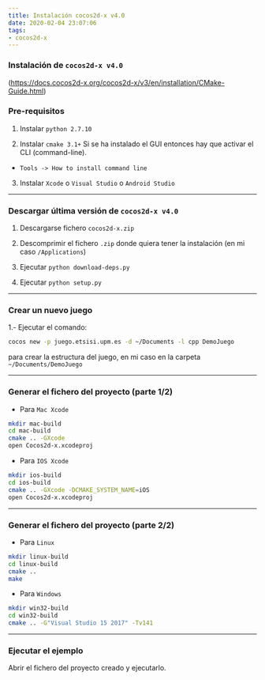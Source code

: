 ```yaml
---
title: Instalación cocos2d-x v4.0
date: 2020-02-04 23:07:06
tags: 
- cocos2d-x
---
```


### Instalación de `cocos2d-x v4.0`
(https://docs.cocos2d-x.org/cocos2d-x/v3/en/installation/CMake-Guide.html)



<!-- more -->

### Pre-requisitos

1. Instalar `python 2.7.10`

2. Instalar `cmake 3.1+`
Si se ha instalado el GUI entonces hay que activar el CLI (command-line).

- `Tools -> How to install command line`

3. Instalar `Xcode` o `Visual Studio` o `Android Studio`

---

### Descargar última versión de `cocos2d-x v4.0`


1. Descargarse fichero `cocos2d-x.zip`

2. Descomprimir el fichero `.zip` donde quiera tener la instalación (en mi caso `/Applications`)
3. Ejecutar `python download-deps.py`
4. Ejecutar `python setup.py`


---

### Crear un nuevo juego 

1.- Ejecutar el comando:

```sh 
cocos new -p juego.etsisi.upm.es -d ~/Documents -l cpp DemoJuego
```

para crear la estructura del juego, en mi caso en la carpeta `~/Documents/DemoJuego`

---

### Generar el fichero del proyecto (parte 1/2)

- Para `Mac Xcode`

```sh
mkdir mac-build
cd mac-build
cmake .. -GXcode
open Cocos2d-x.xcodeproj
```


- Para `IOS Xcode`

```sh
mkdir ios-build
cd ios-build
cmake .. -GXcode -DCMAKE_SYSTEM_NAME=iOS
open Cocos2d-x.xcodeproj
```

--- 

### Generar el fichero del proyecto (parte 2/2)

- Para `Linux`

```sh
mkdir linux-build
cd linux-build
cmake ..
make
```

- Para `Windows`

```sh
mkdir win32-build
cd win32-build
cmake .. -G"Visual Studio 15 2017" -Tv141
```


---

### Ejecutar el ejemplo

 Abrir el fichero del proyecto creado y ejecutarlo.




